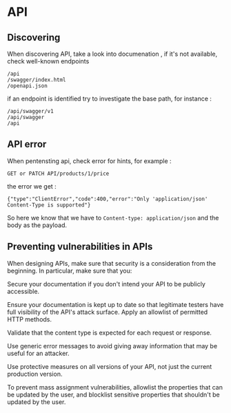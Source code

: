 # API

## Discovering 
When discovering API, take a look into documenation , if it's not available, check well-known endpoints 

    /api
    /swagger/index.html
    /openapi.json

if an endpoint is identified try to investigate the base path, for instance :

    /api/swagger/v1
    /api/swagger
    /api

## API error

When pentensting api, check error for hints, for example : 

    GET or PATCH API/products/1/price
the error we get : 

    {"type":"ClientError","code":400,"error":"Only 'application/json' Content-Type is supported"}

So here we know that we have to `Content-type: application/json` and the body as the payload.

## Preventing vulnerabilities in APIs
When designing APIs, make sure that security is a consideration from the beginning. In particular, make sure that you:

Secure your documentation if you don't intend your API to be publicly accessible.

Ensure your documentation is kept up to date so that legitimate testers have full visibility of the API's attack surface.
Apply an allowlist of permitted HTTP methods.

Validate that the content type is expected for each request or response.

Use generic error messages to avoid giving away information that may be useful for an attacker.

Use protective measures on all versions of your API, not just the current production version.

To prevent mass assignment vulnerabilities, allowlist the properties that can be updated by the user, and blocklist sensitive properties that shouldn't be updated by the user.
